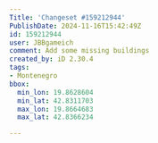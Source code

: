 ```yaml
---
Title: 'Changeset #159212944'
PublishDate: 2024-11-16T15:42:49Z
id: 159212944
user: JBBgameich
comment: Add some missing buildings
created_by: iD 2.30.4
tags:
- Montenegro
bbox:
  min_lon: 19.8628604
  min_lat: 42.8311703
  max_lon: 19.8664683
  max_lat: 42.8366234

---
```

